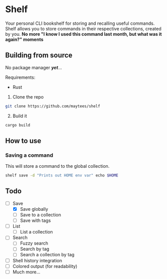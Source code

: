 # Shelf

Your personal CLI bookshelf for storing and recalling useful commands.
Shelf allows you to store commands in their respective collections, created by you.
**No more "I know I used this command last month, but what was it again?" moments**

## Building from source

No package manager **_yet_**...

Requirements:

- Rust

1. Clone the repo

```bash
git clone https://github.com/maytees/shelf
```

2. Build it

```bash
cargo build
```

## How to use

### Saving a command

This will store a command to the global collection.

```bash
shelf save -d "Prints out HOME env var" echo $HOME
```

<!-- TODO: List commands -->

## Todo

- [ ] Save
  - [x] Save globally
  - [ ] Save to a collection
  - [ ] Save with tags
- [ ] List
  - [ ] List a collection
- [ ] Search
  - [ ] Fuzzy search
  - [ ] Search by tag
  - [ ] Search a collection by tag
- [ ] Shell history integration
- [ ] Colored output (for readability)
- [ ] Much more...
